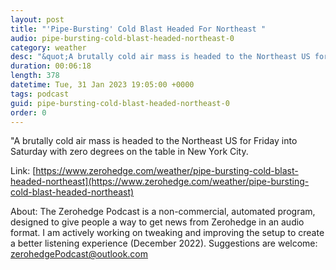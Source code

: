 ```yaml
---
layout: post
title: "'Pipe-Bursting' Cold Blast Headed For Northeast "
audio: pipe-bursting-cold-blast-headed-northeast-0
category: weather
desc: "&quot;A brutally cold air mass is headed to the Northeast US for Friday into Saturday with zero degrees on the table in New York City."
duration: 00:06:18
length: 378
datetime: Tue, 31 Jan 2023 19:05:00 +0000
tags: podcast
guid: pipe-bursting-cold-blast-headed-northeast-0
order: 0
---
```

&quot;A brutally cold air mass is headed to the Northeast US for Friday into Saturday with zero degrees on the table in New York City.

Link: [https://www.zerohedge.com/weather/pipe-bursting-cold-blast-headed-northeast](https://www.zerohedge.com/weather/pipe-bursting-cold-blast-headed-northeast)

About: The Zerohedge Podcast is a non-commercial, automated program, designed to give people a way to get news from Zerohedge in an audio format.  I am actively working on tweaking and improving the setup to create a better listening experience (December 2022).  Suggestions are welcome: [zerohedgePodcast@outlook.com](mailto:zerohedgePodcast@outlook.com)